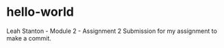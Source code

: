 # hello-world
Leah Stanton - Module 2 - Assignment 2 
Submission for my assignment to make a commit.  

